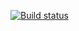 [![Build status](https://ci.appveyor.com/api/projects/status/thl1c9e4hux8dkfy?svg=true)](https://ci.appveyor.com/project/Cooper2h/postmanecho)

